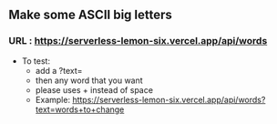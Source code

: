## Make some ASCII big letters
### URL : https://serverless-lemon-six.vercel.app/api/words
- To test:
  - add a ?text=
  - then any word that you want
  - please uses + instead of space
  - Example: https://serverless-lemon-six.vercel.app/api/words?text=words+to+change